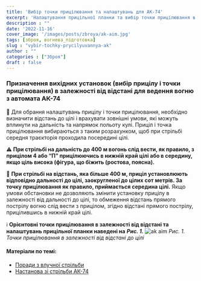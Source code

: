 ```yaml
---
title: 'Вибір точки прицілювання та налаштувань для АК-74'
excerpt: 'Налаштування прицільної планки та вибір точки прицілювання в залежності від відстані'
description : ""
date: '2022-11-16'
cover_image: '/images/posts/zbroya/ak-aim.jpg'
tags: [зброя, вогнева_підготовка]
slug : "vybir-tochky-prycilyuvannya-ak"
author : ""
categories : ["Зброя"]
draft : false
---
```


### Призначення вихідних установок (вибір прицілу і точки прицілювання) в залежності від відстані для ведення вогню з автомата АК-74

🎯 Для обрання налаштувань прицілу і точки прицілювання, необхідно визначити відстань до цілі і врахувати зовнішні умови, які можуть вплинути на дальність та напрямок польоту кулі. Приціл і точка прицілювання вибираються з таким розрахунком, щоб при стрільбі середня траєкторія проходила посередині цілі.

⚠️ **При стрільбі на дальність до 400 м вогонь слід вести, як правило, з прицілом 4 або “П” прицілюючись в нижній край цілі або в середину, якщо ціль висока (фігура, що біжить (ростова, поясна).**

🔷 **При стрільбі на відстань, яка більше 400 м, приціл установлюють відповідно дальності до цілі, заокругленої до цілих сот метрів. За точку прицілювання як правило, приймається середина цілі.** Якщо умови обстановки не дозволяють змінити установку прицілу в залежності від дальності до цілі, то обмеження відстань прямого пострілу вогню слід вести з прицілом, згідно відстані прямого пострілу, прицілившись в нижній край цілі.

ℹ️ **Орієнтовні точки прицілювання в залежності від відстані та налаштувань прицільної планки наведені на** ***Рис. 1.***
![ak aim](/images/posts/zbroya/ak-targ.jpg)
*Рис. 1. Точки прицілювання в залежності від відстані до цілі*


#### Матеріали по темі:
- [Поради з влучної стрільби](/blog/porady-vluchnoyi-strilby-ak/)
- [Настанова зі стрільби АК-74](/biblioteka/zbroya#1)